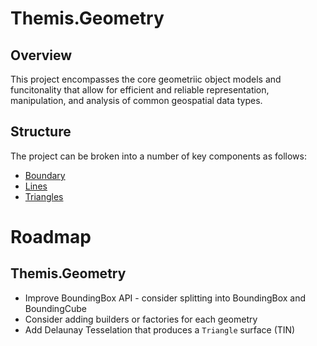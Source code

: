 # Themis.Geometry
## Overview
This project encompasses the core geometriic object models and funcitonality that allow for efficient and reliable representation, manipulation, and analysis of common geospatial data types.

## Structure
The project can be broken into a number of key components as follows:

- [Boundary](/src/Themis.Geometry/Boundary/README.md)
- [Lines](/src/Themis.Geometry/Lines/README.md)
- [Triangles](/src/Themis.Geometry/Triangles/README.md)

# Roadmap
## Themis.Geometry
- Improve BoundingBox API - consider splitting into BoundingBox and BoundingCube
- Consider adding builders or factories for each geometry
- Add Delaunay Tesselation that produces a `Triangle` surface (TIN)